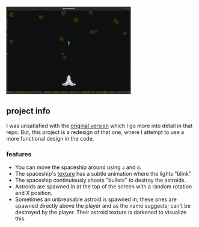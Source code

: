 ![showcase](docs/showcase.gif)

## project info
I was unsatisfied with the [original version](https://github.com/thepigeongenerator/SpaceShooter) which I go more into detail in that repo. But, this project is a redesign of that one, where I attempt to use a more functional design in the code.

### features
- You can move the spaceship around using `a` and `d`.
- The spaceship's [texture](./SpaceShooter2/Content/spaceship/) has a subtle animation where the lights "blink"
- The spaceship continuiously shoots "bullets" to destroy the astroids.
- Astroids are spawned in at the top of the screen with a random rotation and X position.
- Sometimes an unbreakable astroid is spawned in; these ones are spawned directly above the player and as the name suggests; can't be destroyed by the player. Their astroid texture is darkened to visualize this.
